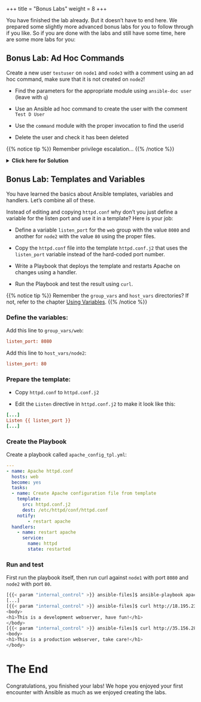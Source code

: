 +++
title = "Bonus Labs"
weight = 8
+++

You have finished the lab already. But it doesn’t have to end here. We prepared some slightly more advanced bonus labs for you to follow through if you like. So if you are done with the labs and still have some time, here are some more labs for you:

## Bonus Lab: Ad Hoc Commands

Create a new user `testuser` on `node1` and `node3` with a comment using an ad hoc command, make sure that it is not created on `node2`!

  - Find the parameters for the appropriate module using `ansible-doc user` (leave with `q`)

  - Use an Ansible ad hoc command to create the user with the comment `Test D User`

  - Use the `command` module with the proper invocation to find the userid

  - Delete the user and check it has been deleted

{{% notice tip %}}
Remember privilege escalation…​
{{% /notice %}}

<details><summary><b>Click here for Solution</b></summary>
<p>
Your commands could look like these:
```bash
[{{< param "internal_control" >}} ansible-files]$ ansible-doc -l | grep -i user
[{{< param "internal_control" >}} ansible-files]$ ansible-doc user
[{{< param "internal_control" >}} ansible-files]$ ansible node1,node3 -m user -a "name=testuser comment='Test D User'" -b
[{{< param "internal_control" >}} ansible-files]$ ansible node1,node3 -m command -a " id testuser" -b
[{{< param "internal_control" >}} ansible-files]$ ansible node2 -m command -a " id testuser" -b
[{{< param "internal_control" >}} ansible-files]$ ansible node1,node3 -m user -a "name=testuser state=absent remove=yes" -b
[{{< param "internal_control" >}} ansible-files]$ ansible web -m command -a " id testuser" -b
```
</p>
</details>

## Bonus Lab: Templates and Variables

You have learned the basics about Ansible templates, variables and handlers. Let’s combine all of these.

Instead of editing and copying `httpd.conf` why don’t you just define a variable for the listen port and use it in a template? Here is your job:

  - Define a variable `listen_port` for the `web` group with the value `8080` and another for `node2` with the value `80` using the proper files.

  - Copy the `httpd.conf` file into the template `httpd.conf.j2` that uses the `listen_port` variable instead of the hard-coded port number.

  - Write a Playbook that deploys the template and restarts Apache on changes using a handler.

  - Run the Playbook and test the result using `curl`.

{{% notice tip %}}
Remember the `group_vars` and `host_vars` directories? If not, refer to the chapter [Using Variables](../4-variables/).
{{% /notice %}}

### Define the variables:

Add this line to `group_vars/web`:

```ini
listen_port: 8080
```

Add this line to `host_vars/node2`:

```ini
listen_port: 80
```
### Prepare the template:

  - Copy `httpd.conf` to `httpd.conf.j2`

  - Edit the `Listen` directive in `httpd.conf.j2` to make it look like this:

<!-- {% raw %} -->
```ini
[...]
Listen {{ listen_port }}
[...]
```
<!-- {% endraw %} -->

### Create the Playbook

Create a playbook called `apache_config_tpl.yml`:

```yaml
---
- name: Apache httpd.conf
  hosts: web
  become: yes
  tasks:
  - name: Create Apache configuration file from template
    template:
      src: httpd.conf.j2
      dest: /etc/httpd/conf/httpd.conf
    notify:
        - restart apache
  handlers:
    - name: restart apache
      service:
        name: httpd
        state: restarted
```

### Run and test

First run the playbook itself, then run curl against `node1` with port `8080` and `node2` with port `80`.

```bash
[{{< param "internal_control" >}} ansible-files]$ ansible-playbook apache_config_tpl.yml
[...]
[{{< param "internal_control" >}} ansible-files]$ curl http://18.195.235.231:8080
<body>
<h1>This is a development webserver, have fun!</h1>
</body>
[{{< param "internal_control" >}} ansible-files]$ curl http://35.156.28.209:80
<body>
<h1>This is a production webserver, take care!</h1>
</body>
```

# The End

Congratulations, you finished your labs\! We hope you enjoyed your first encounter with Ansible as much as we enjoyed creating the labs.
